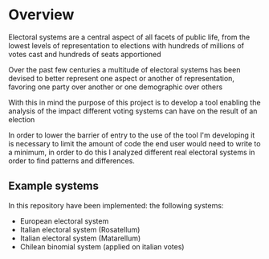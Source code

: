 # Overview

Electoral systems are a central aspect of all facets of public life, from the lowest levels of
representation to elections with hundreds of millions of votes cast and hundreds of seats
apportioned

Over the past few centuries a multitude of electoral systems has been devised to better represent
one aspect or another of representation, favoring one party over another or one demographic over
others

With this in mind the purpose of this project is to develop a tool enabling the analysis of the
impact different voting systems can have on the result of an election

In order to lower the barrier of entry to the use of the tool I'm developing it is necessary to
limit the amount of code the end user would need to write to a minimum, in order to do this I
analyzed different real electoral systems in order to find patterns and differences.

## Example systems

In this repository have been implemented: the following systems:
+ European electoral system
+ Italian electoral system (Rosatellum)
+ Italian electoral system (Matarellum)
+ Chilean binomial system (applied on italian votes) 
